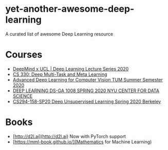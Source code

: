 # yet-another-awesome-deep-learning
A curated list of awesome Deep Learning resource

# Courses
* [DeepMind x UCL | Deep Learning Lecture Series 2020](https://www.youtube.com/playlist?list=PLqYmG7hTraZCDxZ44o4p3N5Anz3lLRVZF)
* [CS 330: Deep Multi-Task and Meta Learning](https://www.youtube.com/playlist?list=PLoROMvodv4rMC6zfYmnD7UG3LVvwaITY5)
* [Advanced Deep Learning for Computer Vision TUM Summer Semester 2020](https://www.youtube.com/playlist?list=PLog3nOPCjKBnjhuHMIXu4ISE4Z4f2jm39)
* [DEEP LEARNING DS-GA 1008 SPRING 2020 NYU CENTER FOR DATA SCIENCE](https://www.youtube.com/playlist?list=PLLHTzKZzVU9eaEyErdV26ikyolxOsz6mq)
* [CS294-158-SP20 Deep Unsupervised Learning Spring 2020 Berkeley](https://www.youtube.com/playlist?list=PLwRJQ4m4UJjPiJP3691u-qWwPGVKzSlNP)

# Books
* [http://d2l.ai](http://d2l.ai) Now with PyTorch support
* [https://mml-book.github.io/](Mathematics for Machine Learning)
